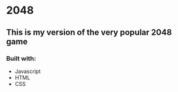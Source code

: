 # 2048

## This is my version of the very popular 2048 game

### Built with:

* Javascript
* HTML
* CSS

